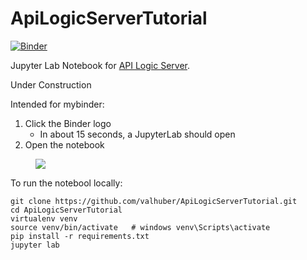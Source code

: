 # ApiLogicServerTutorial

[![Binder](http://mybinder.org/badge_logo.svg)](https://notebooks.gesis.org/binder/v2/gh/valhuber/ApiLogicServerTutorial/HEAD?urlpath=lab)

Jupyter Lab Notebook for [API Logic Server](https://github.com/valhuber/ApiLogicServer#readme).

Under Construction

Intended for mybinder:
1. Click the Binder logo
   * In about 15 seconds, a JupyterLab should open
2. Open the notebook

<figure><img src="https://github.com/valhuber/ApiLogicServer/blob/main/images/tutorial/notebook-workspace.png?raw=true"></figure>


To run the notebool locally:
```
git clone https://github.com/valhuber/ApiLogicServerTutorial.git
cd ApiLogicServerTutorial
virtualenv venv
source venv/bin/activate   # windows venv\Scripts\activate
pip install -r requirements.txt
jupyter lab
```
